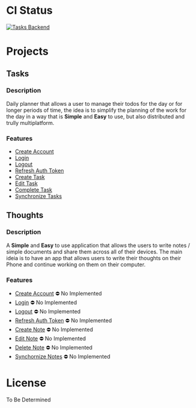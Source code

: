 # CI Status

[![Tasks Backend](https://github.com/rodrigorar/lotic/actions/workflows/tasks-backend.yml/badge.svg?branch=main)](https://github.com/rodrigorar/lotic/actions/workflows/tasks-backend.yml)

# Projects

## Tasks

### Description

Daily planner that allows a user to manage their todos for the day or for longer
periods of time, the idea is to simplify the planning of the work for the day
in a way that is **Simple** and **Easy** to use, but also distributed and trully
multiplatform. 

### Features

- [Create Account](https://github.com/rodrigorar/lotic/blob/main/wiki/features/create_account.md)
- [Login](https://github.com/rodrigorar/lotic/blob/main/wiki/features/login.md)
- [Logout](https://github.com/rodrigorar/lotic/blob/main/wiki/features/logout.md)
- [Refresh Auth Token](https://github.com/rodrigorar/lotic/blob/main/wiki/features/refresh_auth_session.md)
- [Create Task](https://github.com/rodrigorar/lotic/blob/main/wiki/features/create_task.md)
- [Edit Task](https://github.com/rodrigorar/lotic/blob/main/wiki/features/update_task.md)
- [Complete Task](https://github.com/rodrigorar/lotic/blob/main/wiki/features/complete_task.md)
- [Synchronize Tasks](https://github.com/rodrigorar/lotic/blob/main/wiki/features/synchronize_tasks.md)

## Thoughts

### Description

A **Simple** and **Easy** to use application that allows the users to write notes
/ simple documents and share them across all of their devices. The main ideia is 
to have an app that allows users to write their thoughts on their Phone and continue
working on them on their computer. 

### Features

- [Create Account]() ⛔ No Implemented
- [Login]() ⛔ No Implemented
- [Logout]() ⛔ No Implemented
- [Refresh Auth Token]() ⛔ No Implemented
- [Create Note]() ⛔ No Implemented
- [Edit Note]() ⛔ No Implemented
- [Delete Note]() ⛔ No Implemented
- [Synchornize Notes]() ⛔ No Implemented

# License

To Be Determined

